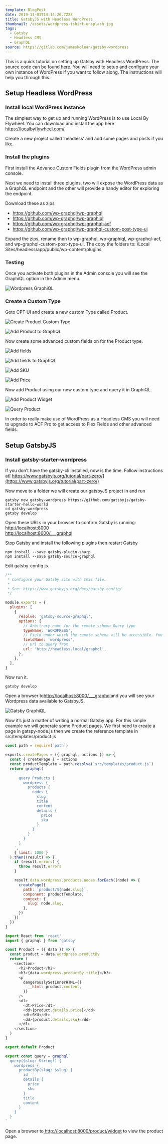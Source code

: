 ```yaml
---
template: BlogPost
date: 2019-11-01T14:14:26.722Z
title: GatsbyJS with Headless WordPress
thumbnail: /assets/wordpress-tshirt-unsplash.jpg
tags:
  - Gatsby
  - Headless CMS
  - GraphQL
source: https://gitlab.com/jameskolean/gatsby-wordpress
---
```


This is a quick tutorial on setting up Gatsby with Headless WordPress. The source code can be found [here](https://gitlab.com/jameskolean/gatsby-wordpress). You will need to setup and configure your own instance of WordPress if you want to follow along. The instructions will help you through this.

## Setup Headless WordPress

### Install local WordPress instance

The simplest way to get up and running WordPress is to use Local By Flywheel. You can download and install the app here <https://localbyflywheel.com/>

Create a new project called ‘headless’ and add some pages and posts if you like.

### Install the plugins

First install the Advance Custom Fields plugin from the WordPress admin console.

Next we need to install three plugins, two will expose the WordPress data as a GraphQL endpoint and the other will provide a handy editor for exploring the endpoint.

Download these as zips

- <https://github.com/wp-graphql/wp-graphql>
- <https://github.com/wp-graphql/wp-graphiql>
- <https://github.com/wp-graphql/wp-graphql-acf>
- <https://github.com/wp-graphql/wp-graphql-custom-post-type-ui>

Expand the zips, rename then to wp-graphql, wp-graphiql, wp-graphql-acf, and wp-graphql-custom-post-type-ui. The copy the folders to: <user dir>/Local Sites/headless/app/public/wp-content/plugins

### Testing

Once you activate both plugins in the Admin console you will see the GraphiQL option in the Admin menu.

![Wordpress GraphiQL](/assets/wordpress-graphql.png 'Wordpress GraphiQL')

### Create a Custom Type

Goto CPT UI and create a new custom Type called Product.

![Create Product Custom Type](/assets/wordpress-custom-type-product.png 'Create Product Custom Type')

![Add Product to GraphQL](/assets/wordpress-product-add-graphql.png 'Add Product to GraphQL')

Now create some advanced custom fields on for the Product type.

![Add fields](/assets/wordpress-add-product-fields.png 'Add fields')

![Add fields to GraphQL](/assets/wordpress-add-fields-graphql.png 'Add fields to GraphQL')

![Add SKU](/assets/wordpress-add-sku.png 'Add SKU')

![Add Price](/assets/wordpress-add-price.png 'Add Price')

Now add Product using our new custom type and query it in GraphiQL.

![Add Product Widget](/assets/wordpress-add-product-widget.png 'Add Product Widget')

![Query Product](/assets/wordpress-query-product.png 'Query Product')

In order to really make use of WordPress as a Headless CMS you will need to upgrade to ACF Pro to get access to Flex Fields and other advanced fields.

## Setup GatsbyJS

### Install gatsby-starter-wordpress

If you don’t have the gatsby-cli installed, now is the time. Follow instructions at[ https://www.gatsbyjs.org/tutorial/part-zero/](https://www.gatsbyjs.org/tutorial/part-zero/)

Now move to a folder we will create our gatsbyJS project in and run

```shell
gatsby new gatsby-wordpress https://github.com/gatsbyjs/gatsby-starter-hello-world
cd gatsby-wordpress
gatsby develop
```

Open these URLs in your browser to confirm Gatsby is running:\
[http://localhost:8000](http://localhost:8000/___graphql)\
[http://localhost:8000/\_\_\_graphql](http://localhost:8000/___graphql)

Stop Gatsby and install the following plugins then restart Gatsby

```shell
npm install --save gatsby-plugin-sharp
npm install --save gatsby-source-graphql
```

Edit gatsby-config.js.

```javascript
/**
 * Configure your Gatsby site with this file.
 *
 * See: https://www.gatsbyjs.org/docs/gatsby-config/
 */

module.exports = {
  plugins: [
    {
      resolve: 'gatsby-source-graphql',
      options: {
        // Arbitrary name for the remote schema Query type
        typeName: 'WORDPRESS',
        // Field under which the remote schema will be accessible. You'll use this in your Gatsby query
        fieldName: 'wordpress',
        // Url to query from
        url: 'http://headless.local/graphql',
      },
    },
  ],
}
```

Now run it.

```shell
gatsby develop
```

Open a browser to[http://localhost:8000/\_\_\_graphql](http://localhost:8000/___graphql)and you will see your Wordpress data available to GatsbyJS.

![Gatsby GraphiQL](/assets/wordpress-gatsby-graphiql.png 'Gatsby GraphiQL')

Now it’s just a matter of writing a normal Gatsby app. For this simple example we will generate some Product pages. We first need to create a page in gatspy-node.js then we create the reference template in src/templates/product.js

```javascript
const path = require(`path`)

exports.createPages = ({ graphql, actions }) => {
  const { createPage } = actions
  const productTemplate = path.resolve(`src/templates/product.js`)
  return graphql(
    `
      query Products {
        wordpress {
          products {
            nodes {
              slug
              title
              content
              details {
                price
                sku
              }
            }
          }
        }
      }
    `,
    { limit: 1000 }
  ).then((result) => {
    if (result.errors) {
      throw result.errors
    }

    result.data.wordpress.products.nodes.forEach((node) => {
      createPage({
        path: `product/${node.slug}`,
        component: productTemplate,
        context: {
          slug: node.slug,
        },
      })
    })
  })
}
```

```javascript
import React from 'react'
import { graphql } from 'gatsby'

const Product = ({ data }) => {
  const product = data.wordpress.productBy
  return (
    <section>
      <h2>Product</h2>
      <h3>{data.wordpress.productBy.title}</h3>
      <p
        dangerouslySetInnerHTML={{
          __html: product.content,
        }}
      />
      <dl>
        <dt>Price</dt>
        <dd>{product.details.price}</dd>
        <dt>SKU</dt>
        <dd>{product.details.sku}</dd>
      </dl>
    </section>
  )
}

export default Product

export const query = graphql`
  query($slug: String!) {
    wordpress {
      productBy(slug: $slug) {
        id
        details {
          price
          sku
        }
        title
        content
      }
    }
  }
`
```

Open a browser to[ http://localhost:8000/product/widget](http://localhost:8000/product/widget) to view the product page.
